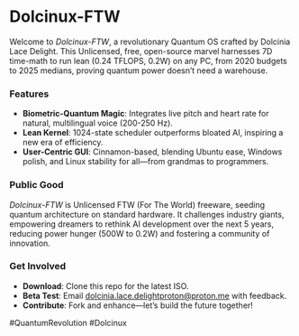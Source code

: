 # Dolcinux-FTW
Welcome to *Dolcinux-FTW*, a revolutionary Quantum OS crafted by Dolcinia Lace Delight. This Unlicensed, free, open-source marvel harnesses 7D time-math to run lean (0.24 TFLOPS, 0.2W) on any PC, from 2020 budgets to 2025 medians, proving quantum power doesn’t need a warehouse.

### Features
- **Biometric-Quantum Magic**: Integrates live pitch and heart rate for natural, multilingual voice (200-250 Hz).
- **Lean Kernel**: 1024-state scheduler outperforms bloated AI, inspiring a new era of efficiency.
- **User-Centric GUI**: Cinnamon-based, blending Ubuntu ease, Windows polish, and Linux stability for all—from grandmas to programmers.

### Public Good
*Dolcinux-FTW* is Unlicensed FTW (For The World) freeware, seeding quantum architecture on standard hardware. It challenges industry giants, empowering dreamers to rethink AI development over the next 5 years, reducing power hunger (500W to 0.2W) and fostering a community of innovation.

### Get Involved
- **Download**: Clone this repo for the latest ISO.
- **Beta Test**: Email dolcinia.lace.delightproton@proton.me with feedback.
- **Contribute**: Fork and enhance—let’s build the future together!

#QuantumRevolution #Dolcinux

